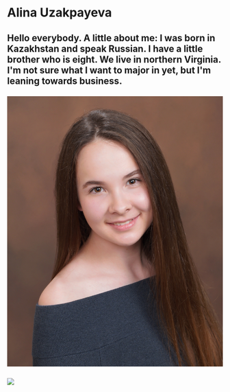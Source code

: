 # Alina Uzakpayeva
## Hello everybody. A little about me: I was born in Kazakhstan and speak Russian. I have a little brother who is eight. We live in northern Virginia. I'm not sure what I want to major in yet, but I'm leaning towards business. 
### ![](IMG-8784.JPG)
### ![](JPG_Finished_Homes)
